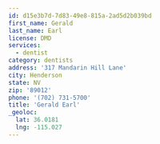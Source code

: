 ```yaml
---
id: d15e3b7d-7d83-49e8-815a-2ad5d2b039bd
first_name: Gerald
last_name: Earl
license: DMD
services:
  - dentist
category: dentists
address: '317 Mandarin Hill Lane'
city: Henderson
state: NV
zip: '89012'
phone: '(702) 731-5700'
title: 'Gerald Earl'
_geoloc:
  lat: 36.0181
  lng: -115.027
---
```

